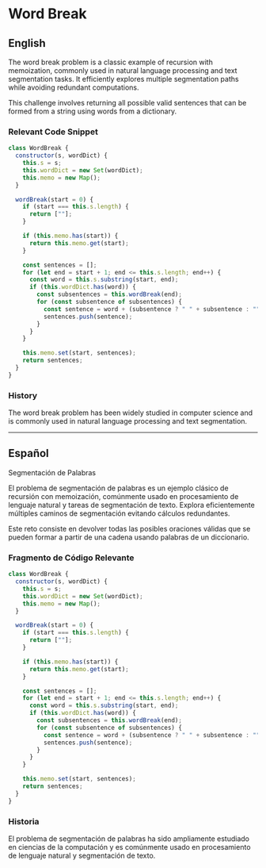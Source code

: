 # Word Break

## English

The word break problem is a classic example of recursion with memoization, commonly used in natural language processing and text segmentation tasks. It efficiently explores multiple segmentation paths while avoiding redundant computations.

This challenge involves returning all possible valid sentences that can be formed from a string using words from a dictionary.

### Relevant Code Snippet

```javascript
class WordBreak {
  constructor(s, wordDict) {
    this.s = s;
    this.wordDict = new Set(wordDict);
    this.memo = new Map();
  }

  wordBreak(start = 0) {
    if (start === this.s.length) {
      return [""];
    }

    if (this.memo.has(start)) {
      return this.memo.get(start);
    }

    const sentences = [];
    for (let end = start + 1; end <= this.s.length; end++) {
      const word = this.s.substring(start, end);
      if (this.wordDict.has(word)) {
        const subsentences = this.wordBreak(end);
        for (const subsentence of subsentences) {
          const sentence = word + (subsentence ? " " + subsentence : "");
          sentences.push(sentence);
        }
      }
    }

    this.memo.set(start, sentences);
    return sentences;
  }
}
```

### History

The word break problem has been widely studied in computer science and is commonly used in natural language processing and text segmentation.

---

## Español

Segmentación de Palabras

El problema de segmentación de palabras es un ejemplo clásico de recursión con memoización, comúnmente usado en procesamiento de lenguaje natural y tareas de segmentación de texto. Explora eficientemente múltiples caminos de segmentación evitando cálculos redundantes.

Este reto consiste en devolver todas las posibles oraciones válidas que se pueden formar a partir de una cadena usando palabras de un diccionario.

### Fragmento de Código Relevante

```javascript
class WordBreak {
  constructor(s, wordDict) {
    this.s = s;
    this.wordDict = new Set(wordDict);
    this.memo = new Map();
  }

  wordBreak(start = 0) {
    if (start === this.s.length) {
      return [""];
    }

    if (this.memo.has(start)) {
      return this.memo.get(start);
    }

    const sentences = [];
    for (let end = start + 1; end <= this.s.length; end++) {
      const word = this.s.substring(start, end);
      if (this.wordDict.has(word)) {
        const subsentences = this.wordBreak(end);
        for (const subsentence of subsentences) {
          const sentence = word + (subsentence ? " " + subsentence : "");
          sentences.push(sentence);
        }
      }
    }

    this.memo.set(start, sentences);
    return sentences;
  }
}
```

### Historia

El problema de segmentación de palabras ha sido ampliamente estudiado en ciencias de la computación y es comúnmente usado en procesamiento de lenguaje natural y segmentación de texto.
